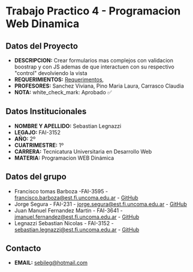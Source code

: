 # Trabajo Practico 4 - Programacion Web Dinamica
## Datos del Proyecto
- **DESCRIPCION:** Crear formularios mas complejos con validacion boostrap y con JS ademas de que interactuen con su respectivo "control" devolviendo la vista
- **REQUERIMIENTOS:** [Requerimentos](https://drive.google.com/file/d/14LU6ahwT8L_3Z_Hmsvis31eD2TmETdVg/view?usp=sharing),
- **PROFESORES:** Sanchez Viviana, Pino Maria Laura, Carrasco Claudia
- **NOTA:** white_check_mark: Aprobado :white_check_mark:
## Datos Institucionales
- **NOMBRE Y APELLIDO:** Sebastian Legnazzi
- **LEGAJO:** FAI-3152
- **AÑO:** 2º
- **CUATRIMESTRE:** 1º
- **CARRERA:** Tecnicatura Universitaria en Desarrollo Web
- **MATERIA:** Programacion WEB Dinámica
## Datos del grupo
- Francisco tomas Barboza -FAI-3595 - francisco.barboza@est.fi.uncoma.edu.ar - [GitHub](https://github.com/FranciscoBarboza)
- Jorge Segura - FAI-231 - jorge.segura@est.fi.uncoma.edu.ar - [GitHub](https://github.com/js-fai231)
- Juan Manuel Fernandez Martin - FAI-3641 - jmanuel.fernandez@est.fi.uncoma.edu.ar - [GitHub](https://github.com/JuanManuelFM)
- Legnazzi Sebastian Nicolas - FAI-3152 - sebastian.legnazzi@est.fi.uncoma.edu.ar - [GitHub](https://github.com/SebastianLegnazzi)
## Contacto
- **EMAIL:** sebileg@hotmail.com
